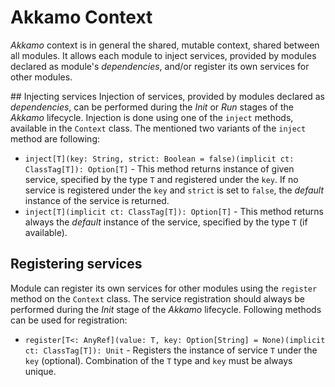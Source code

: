 # Akkamo Context

*Akkamo* context is in general the shared, mutable context, shared between all modules. It allows each module to inject services, provided by modules declared as module's *dependencies*, and/or register its own services for other modules.

## Injecting services
Injection of services, provided by modules declared as *dependencies*, can be performed during the *Init* or *Run* stages of the *Akkamo* lifecycle. Injection is done using one of the `inject` methods, available in the `Context` class. The mentioned two variants of the `inject` method are following:

* `inject[T](key: String, strict: Boolean = false)(implicit ct: ClassTag[T]): Option[T]` - This method returns instance of given service, specified by the type `T` and registered under the `key`. If no service is registered under the `key` and `strict` is set to `false`, the *default* instance of the service is returned.
* `inject[T](implicit ct: ClassTag[T]): Option[T]` - This method returns always the *default* instance of the service, specified by the type `T` (if available).

## Registering services
Module can register its own services for other modules using the `register` method on the `Context` class. The service registration should always be performed during the *Init* stage of the *Akkamo* lifecycle. Following methods can be used for registration:

* `register[T<: AnyRef](value: T, key: Option[String] = None)(implicit ct: ClassTag[T]): Unit` - Registers the instance of service `T` under the `key` (optional). Combination of the `T` type and `key` must be always unique.
